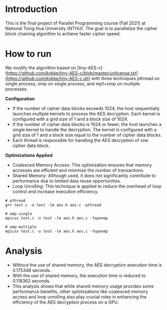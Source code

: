 # Introduction

This is the final project of Parallel Programming course (Fall 2021) at National Tsing Hua University (NTHU). The goal is to parallelize the cipher block chaining algorithm to achieve faster cipher speed.

# How to run

We modify the algorithm based on [tiny-AES-c](https://github.com/kokke/tiny-AES-c/blob/master/unlicense.txt](https://github.com/kokke/tiny-AES-c.git) with three techniques pthread on single process, omp on single process, and mp1+omp on multiple processes. 

**Configuration**

- If the number of cipher data blocks exceeds 1024, the host sequentially launches multiple kernels to process the AES decryption. Each kernel is configured with a grid size of 1 and a block size of 1024.  
- If the number of cipher data blocks is 1024 or fewer, the host launches a single kernel to handle the decryption. The kernel is configured with a grid size of 1 and a block size equal to the number of cipher data blocks.  
- Each thread is responsible for handling the AES decryption of one cipher data block.

**Optimizations Applied**

- Coalesced Memory Access: This optimization ensures that memory accesses are efficient and minimize the number of transactions.
- Shared Memory: Although used, it does not significantly contribute to performance due to limited data reuse opportunities.
- Loop Unrolling: This technique is applied to reduce the overhead of loop control and increase execution efficiency.

```
# pthread
g++ test.c -o test -lm aes.h aes.c -pthread

# omp-single
mpicxx test.c -o test -lm aes.h aes.c -fopenmp

# omp-multiple
mpicxx test.c -o test -lm aes.h aes.c -fopenmp
```

# Analysis

- Without the use of shared memory, the AES decryption execution time is 0.175348 seconds.
- With the use of shared memory, the execution time is reduced to 0.118362 seconds.
- This analysis shows that while shared memory usage provides some performance benefits, other optimizations like coalesced memory access and loop unrolling also play crucial roles in enhancing the efficiency of the AES decryption process on a GPU.
